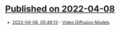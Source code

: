 # [Published on 2022-04-08](index.md)

* [2022-04-08, 05:49:13](https://news.ycombinator.com/item?id=30953716) - [Video Diffusion Models](https://video-diffusion.github.io/)

